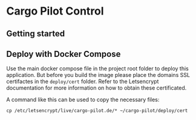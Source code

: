 # Cargo Pilot Control
## Getting started

## Deploy with Docker Compose

Use the main docker compose file in the project root folder to deploy this application. 
But before you build the image please place the domains SSL certifactes in the `deploy/cert` folder. Refer to the Letsencrypt documentation for more information on how to obtain these certificated.

A command like this can be used to copy the necessary files: 

```
cp /etc/letsencrypt/live/cargo-pilot.de/* ~/cargo-pilot/deploy/cert
```